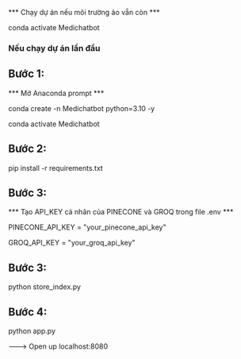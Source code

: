 *** Chạy dự án nếu môi trường ảo vẫn còn ***

conda activate Medichatbot

### Nếu chạy dự án lần đầu

## Bước 1:

*** Mở Anaconda prompt ***

conda create -n Medichatbot python=3.10 -y

conda activate Medichatbot

## Bước 2:

pip install -r requirements.txt

## Bước 3:

*** Tạo API_KEY cá nhân của PINECONE và GROQ trong file .env ***

PINECONE_API_KEY = "your_pinecone_api_key"

GROQ_API_KEY = "your_groq_api_key"

## Bước 3:
python store_index.py

## Bước 4:
python app.py

---> Open up localhost:8080
